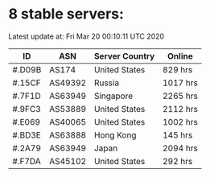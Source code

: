 # 8 stable servers:

Latest update at: Fri Mar 20 00:10:11 UTC 2020

| ID | ASN | Server Country | Online |
| -- | --- | -------------- | ------ |
| #.D09B | AS174 | United States | 829 hrs |
| #.15CF | AS49392 | Russia | 1017 hrs |
| #.7F1D | AS63949 | Singapore | 2265 hrs |
| #.9FC3 | AS53889 | United States | 2112 hrs |
| #.E069 | AS40065 | United States | 1002 hrs |
| #.BD3E | AS63888 | Hong Kong | 145 hrs |
| #.2A79 | AS63949 | Japan | 2094 hrs |
| #.F7DA | AS45102 | United States | 292 hrs |

